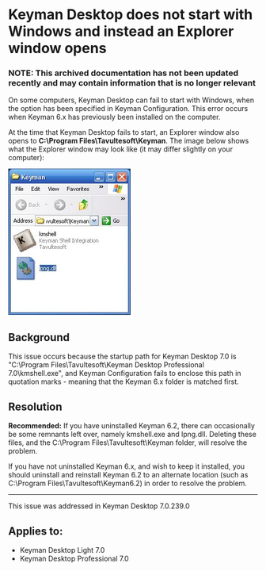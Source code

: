 # Keyman Desktop does not start with Windows and instead an Explorer window opens

### **NOTE**: This archived documentation has not been updated recently and may contain information that is no longer relevant


<p>On some computers, Keyman Desktop can fail to start with Windows, when the option has been specified in Keyman Configuration.  This error occurs when Keyman 6.x has previously been installed on the computer.</p>

<p>At the time that Keyman Desktop fails to start, an Explorer window also opens to <b>C:\Program Files\Tavultesoft\Keyman</b>.  The image below shows what the Explorer window may look like (it may differ slightly on your computer):</p>

<p><img src='assets/kb0029/kb_explorer62.png' alt='Explorer Window' /></p>

<h2>Background</h2>

<p>This issue occurs because the startup path for Keyman Desktop 7.0 is "C:\Program Files\Tavultesoft\Keyman Desktop Professional 7.0\kmshell.exe", and Keyman Configuration fails to enclose this path in quotation marks - meaning that the Keyman 6.x folder is matched first.</p>

<h2>Resolution</h2>

<p><b>Recommended:</b> If you have uninstalled Keyman 6.2, there can occasionally be some remnants left over, namely kmshell.exe and lpng.dll.  Deleting these files, and the C:\Program Files\Tavultesoft\Keyman folder, will resolve the problem.</p>

<p>If you have not uninstalled Keyman 6.x, and wish to keep it installed, you should uninstall and reinstall Keyman 6.2 to an alternate location (such as C:\Program Files\Tavultesoft\Keyman6.2) in order to resolve the problem.</p>

<hr />

<p>This issue was addressed in Keyman Desktop 7.0.239.0</p>


## Applies to:
 * Keyman Desktop Light 7.0
 * Keyman Desktop Professional 7.0
